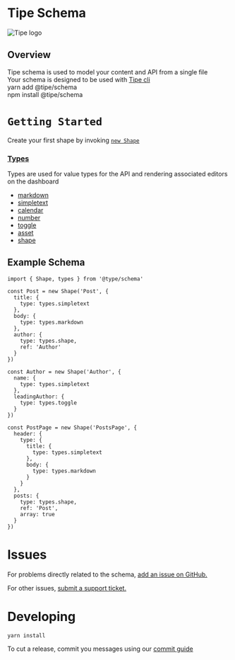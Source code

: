 # Tipe Schema
![Tipe logo](https://cdn.tipe.io/tipe/tipe-cat-no-text.svg)

## Overview
Tipe schema is used to model your content and API from a single file <br>
Your schema is designed to be used with [Tipe cli](https://github.com/tipeio/tipe-cli/)<br>
yarn add @tipe/schema <br>
npm install @tipe/schema

`Getting Started`
=================
Create your first shape by invoking [`new Shape`](guides/newShape.md)
### [Types](./src/types.ts)
Types are used for value types for the API and rendering associated editors on the dashboard
- [markdown](guides/markdown.md)
- [simpletext](guides/simpletext.md)
- [calendar](guides/calendar.md)
- [number](guides/number.md)
- [toggle](guides/toggle.md)
- [asset](guides/asset.md)
- [shape](guides/shape.md)

## Example Schema
```
import { Shape, types } from '@type/schema'

const Post = new Shape('Post', {
  title: {
    type: types.simpletext
  },
  body: {
    type: types.markdown
  },
  author: {
    type: types.shape,
    ref: 'Author'
  }
})

const Author = new Shape('Author', {
  name: {
    type: types.simpletext
  },
  leadingAuthor: {
    type: types.toggle
  }
})

const PostPage = new Shape('PostsPage', {
  header: {
    type: {
      title: {
        type: types.simpletext
      },
      body: {
        type: types.markdown
      }
    }
  },
  posts: {
    type: types.shape,
    ref: 'Post',
    array: true
  }
})
```
# Issues
For problems directly related to the schema, [add an issue on GitHub.](https://github.com/tipeio/schema/issues)

For other issues, [submit a support ticket.](https://tipe.io)
# Developing
```
yarn install
```

To cut a release, commit you messages using our [commit guide](https://github.com/tipeio/tipe-conventions/blob/4987a13f29bc7e5fcbb428dd7b245fedcd5bf6ce/COMMIT_CONVENTION.md#git-commit-message-convention)
